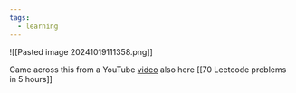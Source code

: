 ```yaml
---
tags:
  - learning
---
```

![[Pasted image 20241019111358.png]]

Came across this from a YouTube [video](https://youtu.be/lvO88XxNAzs?t=317) also here [[70 Leetcode problems in 5 hours]] 